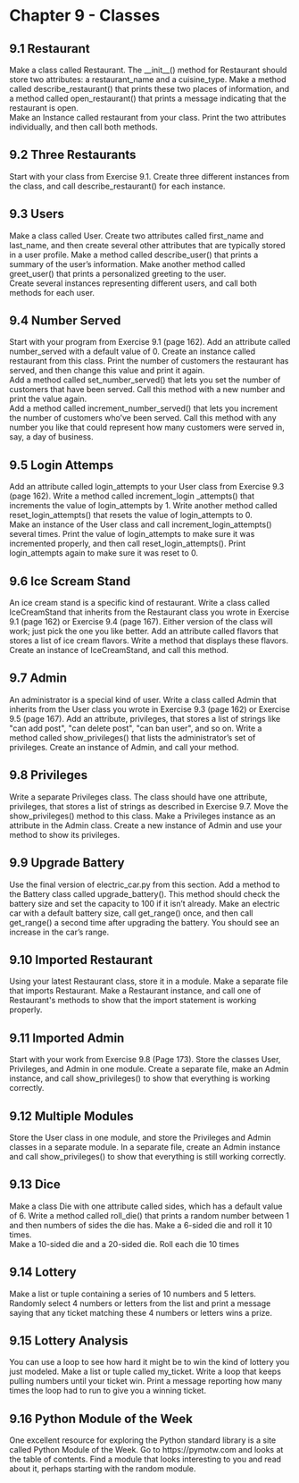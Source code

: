 <h1>Chapter 9 - Classes</h1>

<h2>9.1 Restaurant</h2>
<p>
    Make a class called Restaurant. The __init__() method for Restaurant
    should store two attributes: a restaurant_name and a cuisine_type. Make
    a method called describe_restaurant() that prints these two places of
    information, and a method called open_restaurant() that prints a message
    indicating that the restaurant is open.<br>Make an Instance called
    restaurant from your class. Print the two attributes individually, and
    then call both methods.
</p>

<h2>9.2 Three Restaurants</h2>
<p>
    Start with your class from Exercise 9.1. Create three different instances
    from the class, and call describe_restaurant() for each instance.
</p>

<h2>9.3 Users</h2>
<p>
    Make a class called User. Create two attributes called first_name and 
    last_name, and then create several other attributes that are typically 
    stored in a user profile. Make a method called describe_user() that 
    prints a summary of the user’s information. Make another method called 
    greet_user() that prints a personalized greeting to the user.<br>Create 
    several instances representing different users, and call both methods 
    for each user.
</p>

<h2>9.4 Number Served</h2>
<p>
    Start with your program from Exercise 9.1 (page 162). 
    Add an attribute called number_served with a default value of 0. Create an 
    instance called restaurant from this class. Print the number of customers the 
    restaurant has served, and then change this value and print it again.<br>
    Add a method called set_number_served() that lets you set the number 
    of customers that have been served. Call this method with a new number and 
    print the value again.<br>
    Add a method called increment_number_served() that lets you increment 
    the number of customers who’ve been served. Call this method with any number 
    you like that could represent how many customers were served in, say, a 
    day of business.
</p>

<h2>9.5 Login Attemps</h2>
<p>
    Add an attribute called login_attempts to your User
    class from Exercise 9.3 (page 162). Write a method called increment_login
    _attempts() that increments the value of login_attempts by 1. Write another 
    method called reset_login_attempts() that resets the value of login_attempts
    to 0.<br>
    Make an instance of the User class and call increment_login_attempts()
    several times. Print the value of login_attempts to make sure it was incremented 
    properly, and then call reset_login_attempts(). Print login_attempts again to 
    make sure it was reset to 0.
</p>

<h2>9.6 Ice Scream Stand</h2>
<p>
    An ice cream stand is a specific kind of restaurant. Write 
    a class called IceCreamStand that inherits from the Restaurant class you wrote 
    in Exercise 9.1 (page 162) or Exercise 9.4 (page 167). Either version of 
    the class will work; just pick the one you like better. Add an attribute called 
    flavors that stores a list of ice cream flavors. Write a method that displays 
    these flavors. Create an instance of IceCreamStand, and call this method.
</p>

<h2>9.7 Admin</h2>
<p>
    An administrator is a special kind of user. Write a class called 
    Admin that inherits from the User class you wrote in Exercise 9.3 (page 162) 
    or Exercise 9.5 (page 167). Add an attribute, privileges, that stores a list 
    of strings like "can add post", "can delete post", "can ban user", and so on. 
    Write a method called show_privileges() that lists the administrator’s set of 
    privileges. Create an instance of Admin, and call your method.
</p>

<h2>9.8 Privileges</h2>
<p>
    Write a separate Privileges class. The class should have one 
    attribute, privileges, that stores a list of strings as described in Exercise 9.7. 
    Move the show_privileges() method to this class. Make a Privileges instance 
    as an attribute in the Admin class. Create a new instance of Admin and use your 
    method to show its privileges.
</p>

<h2>9.9 Upgrade Battery</h2>
<p>
    Use the final version of electric_car.py from this section. 
    Add a method to the Battery class called upgrade_battery(). This method 
    should check the battery size and set the capacity to 100 if it isn’t already. 
    Make an electric car with a default battery size, call get_range() once, and 
    then call get_range() a second time after upgrading the battery. You should 
    see an increase in the car’s range.
</p>

<h2>9.10 Imported Restaurant</h2>
<p>
    Using your latest Restaurant class, store it in a 
    module. Make a separate file that imports Restaurant. Make a Restaurant 
    instance, and call one of Restaurant's methods to show that the import 
    statement is working properly.
</p>

<h2>9.11 Imported Admin</h2>
<p>
    Start with your work from Exercise 9.8 (Page 173). Store the classes User, 
    Privileges, and Admin in one module. Create a separate file, make an Admin 
    instance, and call show_privileges() to show that everything is working 
    correctly.
</p>

<h2>9.12 Multiple Modules</h2>
<p>
    Store the User class in one module, and store the Privileges and Admin 
    classes in a separate module. In a separate file, create an Admin instance 
    and call show_privileges() to show that everything is still working correctly.
</p>

<h2>9.13 Dice</h2>
<p>
    Make a class Die with one attribute called sides, which has a default value of 6. 
    Write a method called roll_die() that prints a random number between 1 and then numbers 
    of sides the die has. Make a 6-sided die and roll it 10 times.<br>
    Make a 10-sided die and a 20-sided die. Roll each die 10 times
</p>

<h2>9.14 Lottery</h2>
<p>
    Make a list or tuple containing a series of 10 numbers and 5 letters. Randomly select 
    4 numbers or letters from the list and print a message saying that any ticket matching 
    these 4 numbers or letters wins a prize.
</p>

<h2>9.15 Lottery Analysis</h2>
<p>
    You can use a loop to see how hard it might be to win the kind of lottery you just modeled. 
    Make a list or tuple called my_ticket. Write a loop that keeps pulling numbers until your 
    ticket win. Print a message reporting how many times the loop had to run to give you a 
    winning ticket.
</p>

<h2>9.16 Python Module of the Week</h2>
<p>
    One excellent resource for exploring the Python standard library is a site called 
    Python Module of the Week. Go to https://pymotw.com and looks at the table of contents. 
    Find a module that looks interesting to you and read about it, perhaps starting with 
    the random module. 
</p>